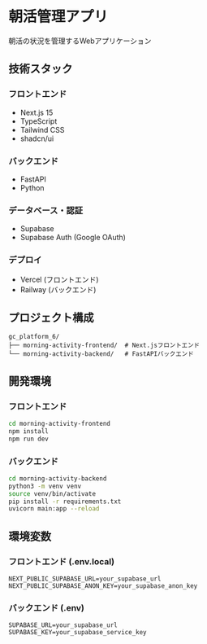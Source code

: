 # 朝活管理アプリ

朝活の状況を管理するWebアプリケーション

## 技術スタック

### フロントエンド
- Next.js 15
- TypeScript
- Tailwind CSS
- shadcn/ui

### バックエンド
- FastAPI
- Python

### データベース・認証
- Supabase
- Supabase Auth (Google OAuth)

### デプロイ
- Vercel (フロントエンド)
- Railway (バックエンド)

## プロジェクト構成

```
gc_platform_6/
├── morning-activity-frontend/  # Next.jsフロントエンド
└── morning-activity-backend/   # FastAPIバックエンド
```

## 開発環境

### フロントエンド
```bash
cd morning-activity-frontend
npm install
npm run dev
```

### バックエンド
```bash
cd morning-activity-backend
python3 -m venv venv
source venv/bin/activate
pip install -r requirements.txt
uvicorn main:app --reload
```

## 環境変数

### フロントエンド (.env.local)
```
NEXT_PUBLIC_SUPABASE_URL=your_supabase_url
NEXT_PUBLIC_SUPABASE_ANON_KEY=your_supabase_anon_key
```

### バックエンド (.env)
```
SUPABASE_URL=your_supabase_url
SUPABASE_KEY=your_supabase_service_key
```